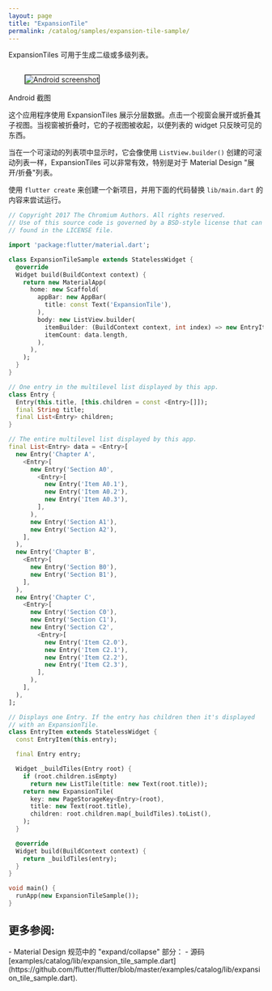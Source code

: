```yaml
---
layout: page
title: "ExpansionTile"
permalink: /catalog/samples/expansion-tile-sample/
---
```


ExpansionTiles 可用于生成二级或多级列表。

<p>
  <div class="container-fluid">
    <div class="row">
      <div class="col-md-4">
        <div class="panel panel-default">
          <div class="panel-body" style="padding: 16px 32px;">
            <img style="border:1px solid #000000" src="https://storage.googleapis.com/flutter-catalog/cb4a54db8fb3726bf4293b9cc5cb12ce16883803/expansion_tile_sample_small.png" alt="Android screenshot" class="img-responsive">
          </div>
          <div class="panel-footer">
            Android 截图
          </div>
        </div>
      </div>
    </div>
  </div>
</p>

这个应用程序使用 ExpansionTiles 展示分层数据。点击一个视窗会展开或折叠其子视图。当视窗被折叠时，它的子视图被收起，以便列表的 widget 只反映可见的东西。

当在一个可滚动的列表项中显示时，它会像使用 `ListView.builder()` 创建的可滚动列表一样，ExpansionTiles 可以非常有效，特别是对于 Material Design "展开/折叠"列表。

使用 `flutter create` 来创建一个新项目，并用下面的代码替换 `lib/main.dart` 的内容来尝试运行。

```dart
// Copyright 2017 The Chromium Authors. All rights reserved.
// Use of this source code is governed by a BSD-style license that can be
// found in the LICENSE file.

import 'package:flutter/material.dart';

class ExpansionTileSample extends StatelessWidget {
  @override
  Widget build(BuildContext context) {
    return new MaterialApp(
      home: new Scaffold(
        appBar: new AppBar(
          title: const Text('ExpansionTile'),
        ),
        body: new ListView.builder(
          itemBuilder: (BuildContext context, int index) => new EntryItem(data[index]),
          itemCount: data.length,
        ),
      ),
    );
  }
}

// One entry in the multilevel list displayed by this app.
class Entry {
  Entry(this.title, [this.children = const <Entry>[]]);
  final String title;
  final List<Entry> children;
}

// The entire multilevel list displayed by this app.
final List<Entry> data = <Entry>[
  new Entry('Chapter A',
    <Entry>[
      new Entry('Section A0',
        <Entry>[
          new Entry('Item A0.1'),
          new Entry('Item A0.2'),
          new Entry('Item A0.3'),
        ],
      ),
      new Entry('Section A1'),
      new Entry('Section A2'),
    ],
  ),
  new Entry('Chapter B',
    <Entry>[
      new Entry('Section B0'),
      new Entry('Section B1'),
    ],
  ),
  new Entry('Chapter C',
    <Entry>[
      new Entry('Section C0'),
      new Entry('Section C1'),
      new Entry('Section C2',
        <Entry>[
          new Entry('Item C2.0'),
          new Entry('Item C2.1'),
          new Entry('Item C2.2'),
          new Entry('Item C2.3'),
        ],
      ),
    ],
  ),
];

// Displays one Entry. If the entry has children then it's displayed
// with an ExpansionTile.
class EntryItem extends StatelessWidget {
  const EntryItem(this.entry);

  final Entry entry;

  Widget _buildTiles(Entry root) {
    if (root.children.isEmpty)
      return new ListTile(title: new Text(root.title));
    return new ExpansionTile(
      key: new PageStorageKey<Entry>(root),
      title: new Text(root.title),
      children: root.children.map(_buildTiles).toList(),
    );
  }

  @override
  Widget build(BuildContext context) {
    return _buildTiles(entry);
  }
}

void main() {
  runApp(new ExpansionTileSample());
}
```

<h2>更多参阅:</h2>
- Material Design 规范中的 "expand/collapse" 部分：
    <https://material.io/guidelines/components/lists-controls.html#lists-controls-types-of-list-controls>
- 源码 [examples/catalog/lib/expansion_tile_sample.dart](https://github.com/flutter/flutter/blob/master/examples/catalog/lib/expansion_tile_sample.dart).
